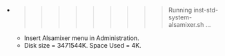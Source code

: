 * >>>>>>>>> Running inst-std-system-alsamixer.sh ...
  * Insert Alsamixer menu in Administration.
  * Disk size = 3471544K. Space Used = 4K.
